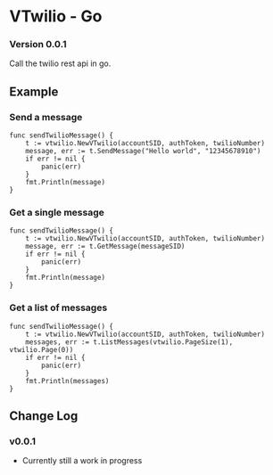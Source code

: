 # VTwilio - Go
### Version 0.0.1
Call the twilio rest api in go.

## Example
### Send a message
```
func sendTwilioMessage() {
	t := vtwilio.NewVTwilio(accountSID, authToken, twilioNumber)
	message, err := t.SendMessage("Hello world", "12345678910")
	if err != nil {
		panic(err)
	}
	fmt.Println(message)
}
```

### Get a single message
```
func sendTwilioMessage() {
	t := vtwilio.NewVTwilio(accountSID, authToken, twilioNumber)
	message, err := t.GetMessage(messageSID)
	if err != nil {
		panic(err)
	}
	fmt.Println(message)
}
```

### Get a list of messages
```
func sendTwilioMessage() {
	t := vtwilio.NewVTwilio(accountSID, authToken, twilioNumber)
	messages, err := t.ListMessages(vtwilio.PageSize(1), vtwilio.Page(0))
	if err != nil {
		panic(err)
	}
	fmt.Println(messages)
}
```

## Change Log
### v0.0.1
- Currently still a work in progress
